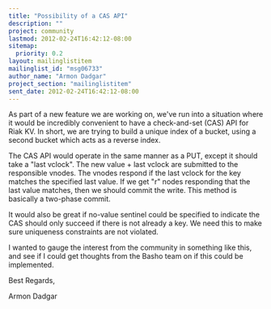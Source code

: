 ```yaml
---
title: "Possibility of a CAS API"
description: ""
project: community
lastmod: 2012-02-24T16:42:12-08:00
sitemap:
  priority: 0.2
layout: mailinglistitem
mailinglist_id: "msg06733"
author_name: "Armon Dadgar"
project_section: "mailinglistitem"
sent_date: 2012-02-24T16:42:12-08:00
---
```



As part of a new feature we are working on, we've run into
a situation where it would be incredibly convenient to have a 
check-and-set (CAS) API for Riak KV. In short, we are trying to build
a unique index of a bucket, using a second bucket which acts as a 
reverse index.

The CAS API would operate in the same manner as a PUT, except it
should take a "last vclock". The new value + last vclock are submitted
to the responsible vnodes. The vnodes respond if the last vclock
for the key matches the specified last value. If we get "r" nodes responding
that the last value matches, then we should commit the write. This method
is basically a two-phase commit.

It would also be great if no-value sentinel could be specified to indicate
the CAS should only succeed if there is not already a key. We need this
to make sure uniqueness constraints are not violated.

I wanted to gauge the interest from the community in something like this,
and see if I could get thoughts from the Basho team on if this could be
implemented.

Best Regards,

Armon Dadgar

